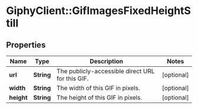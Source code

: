 # GiphyClient::GifImagesFixedHeightStill

## Properties
Name | Type | Description | Notes
------------ | ------------- | ------------- | -------------
**url** | **String** | The publicly-accessible direct URL for this GIF. | [optional] 
**width** | **String** | The width of this GIF in pixels. | [optional] 
**height** | **String** | The height of this GIF in pixels. | [optional] 


